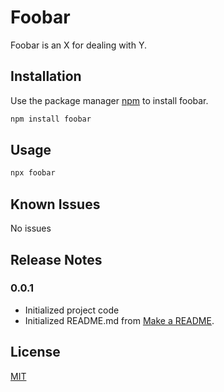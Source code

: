 # Foobar

Foobar is an X for dealing with Y.

## Installation

Use the package manager [npm](https://github.com/tcowley/foobar) to install foobar.

```bash
npm install foobar
```

## Usage

```bash
npx foobar
```

## Known Issues

No issues

## Release Notes

### 0.0.1

* Initialized project code
* Initialized README.md from [Make a README](https://www.makeareadme.com/).

## License
[MIT](https://choosealicense.com/licenses/mit/)

